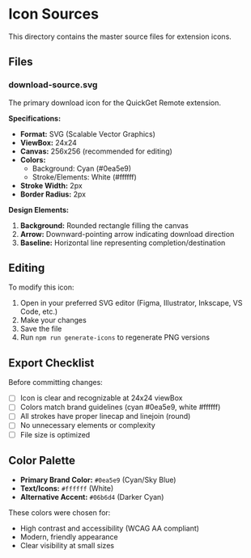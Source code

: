# Icon Sources

This directory contains the master source files for extension icons.

## Files

### download-source.svg

The primary download icon for the QuickGet Remote extension.

**Specifications:**
- **Format:** SVG (Scalable Vector Graphics)
- **ViewBox:** 24x24
- **Canvas:** 256x256 (recommended for editing)
- **Colors:**
  - Background: Cyan (#0ea5e9)
  - Stroke/Elements: White (#ffffff)
- **Stroke Width:** 2px
- **Border Radius:** 2px

**Design Elements:**
1. **Background:** Rounded rectangle filling the canvas
2. **Arrow:** Downward-pointing arrow indicating download direction
3. **Baseline:** Horizontal line representing completion/destination

## Editing

To modify this icon:

1. Open in your preferred SVG editor (Figma, Illustrator, Inkscape, VS Code, etc.)
2. Make your changes
3. Save the file
4. Run `npm run generate-icons` to regenerate PNG versions

## Export Checklist

Before committing changes:
- [ ] Icon is clear and recognizable at 24x24 viewBox
- [ ] Colors match brand guidelines (cyan #0ea5e9, white #ffffff)
- [ ] All strokes have proper linecap and linejoin (round)
- [ ] No unnecessary elements or complexity
- [ ] File size is optimized

## Color Palette

- **Primary Brand Color:** `#0ea5e9` (Cyan/Sky Blue)
- **Text/Icons:** `#ffffff` (White)
- **Alternative Accent:** `#06b6d4` (Darker Cyan)

These colors were chosen for:
- High contrast and accessibility (WCAG AA compliant)
- Modern, friendly appearance
- Clear visibility at small sizes
